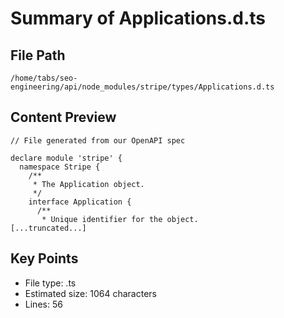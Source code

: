 # Summary of Applications.d.ts
  
## File Path
`/home/tabs/seo-engineering/api/node_modules/stripe/types/Applications.d.ts`

## Content Preview
```
// File generated from our OpenAPI spec

declare module 'stripe' {
  namespace Stripe {
    /**
     * The Application object.
     */
    interface Application {
      /**
       * Unique identifier for the object.
[...truncated...]
```

## Key Points
- File type: .ts
- Estimated size: 1064 characters
- Lines: 56
